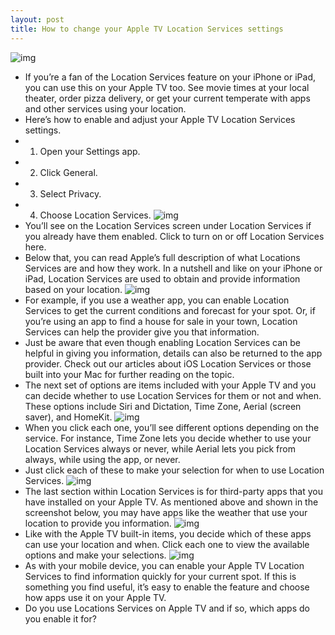 ```yaml
---
layout: post
title: How to change your Apple TV Location Services settings
---
```

![img](http://media.idownloadblog.com/wp-content/uploads/2018/09/Apple-TV-Location-Services.jpg)
* If you’re a fan of the Location Services feature on your iPhone or iPad, you can use this on your Apple TV too. See movie times at your local theater, order pizza delivery, or get your current temperate with apps and other services using your location.
* Here’s how to enable and adjust your Apple TV Location Services settings.
* 1) Open your Settings app.
* 2) Click General.
* 3) Select Privacy.
* 4) Choose Location Services.
![img](http://media.idownloadblog.com/wp-content/uploads/2018/09/Apple-TV-Location-Services-On.jpg)
* You’ll see on the Location Services screen under Location Services if you already have them enabled. Click to turn on or off Location Services here.
* Below that, you can read Apple’s full description of what Locations Services are and how they work. In a nutshell and like on your iPhone or iPad, Location Services are used to obtain and provide information based on your location.
![img](http://media.idownloadblog.com/wp-content/uploads/2018/09/Apple-TV-Location-Services-Top.jpg)
* For example, if you use a weather app, you can enable Location Services to get the current conditions and forecast for your spot. Or, if you’re using an app to find a house for sale in your town, Location Services can help the provider give you that information.
* Just be aware that even though enabling Location Services can be helpful in giving you information, details can also be returned to the app provider. Check out our articles about iOS Location Services or those built into your Mac for further reading on the topic.
* The next set of options are items included with your Apple TV and you can decide whether to use Location Services for them or not and when. These options include Siri and Dictation, Time Zone, Aerial (screen saver), and HomeKit.
![img](http://media.idownloadblog.com/wp-content/uploads/2018/09/Apple-TV-Location-Services-Apple-TV-Options.jpg)
* When you click each one, you’ll see different options depending on the service. For instance, Time Zone lets you decide whether to use your Location Services always or never, while Aerial lets you pick from always, while using the app, or never.
* Just click each of these to make your selection for when to use Location Services.
![img](http://media.idownloadblog.com/wp-content/uploads/2018/09/Apple-TV-Location-Services-Aerial.jpg)
* The last section within Location Services is for third-party apps that you have installed on your Apple TV. As mentioned above and shown in the screenshot below, you may have apps like the weather that use your location to provide you information.
![img](http://media.idownloadblog.com/wp-content/uploads/2018/09/Apple-TV-Location-Services-Apps.jpg)
* Like with the Apple TV built-in items, you decide which of these apps can use your location and when. Click each one to view the available options and make your selections.
![img](http://media.idownloadblog.com/wp-content/uploads/2018/09/Apple-TV-Location-Services-Carrot-Weather.jpg)
* As with your mobile device, you can enable your Apple TV Location Services to find information quickly for your current spot. If this is something you find useful, it’s easy to enable the feature and choose how apps use it on your Apple TV.
* Do you use Locations Services on Apple TV and if so, which apps do you enable it for?

